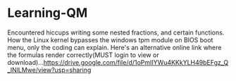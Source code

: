 # Learning-QM
Encountered hiccups writing some nested fractions, and certain functions.
How the Linux kernel bypasses the windows tpm module on BIOS boot menu, only the coding can explain. Here's an alternative online link where the formulas render correctly(MUST login to view or download)...https://drive.google.com/file/d/1oPmIIYWu4KKkYLH49bEFgz_Q_INlLMwe/view?usp=sharing
